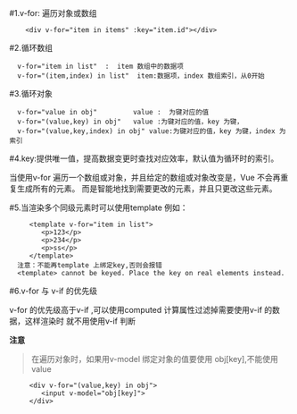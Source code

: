 #1.v-for: 遍历对象或数组

        <div v-for="item in items" :key="item.id"></div>


#2.循环数组

      v-for="item in list"  :  item 数组中的数据项
      v-for="(item,index) in list"  item:数据项，index 数组索引，从0开始

#3.循环对象

      v-for="value in obj"         value :  为键对应的值
      v-for="(value,key) in obj"   value :为键对应的值，key 为键，
      v-for="(value,key,index) in obj" value:为键对应的值，key 为键，index 为索引

#4.key:提供唯一值，提高数据变更时查找对应效率，默认值为循环时的索引。

  当使用v-for 遍历一个数组或对象，并且给定的数组或对象改变是，Vue 不会再重复生成所有的元素。
  而是智能地找到需要更改的元素，并且只更改这些元素。

#5.当渲染多个同级元素时可以使用template
   例如：

         <template v-for="item in list">
            <p>123</p>
            <p>234</p>
            <p>ss</p>
         </template>
      注意：不能再template 上绑定key,否则会报错
      <template> cannot be keyed. Place the key on real elements instead.

#6.v-for 与 v-if 的优先级

   v-for 的优先级高于v-if ,可以使用computed 计算属性过滤掉需要使用v-if 的数据，这样渲染时
   就不用使用v-if 判断

**注意**

 >在遍历对象时，如果用v-model 绑定对象的值要使用 obj[key],不能使用value

         <div v-for="(value,key) in obj">
            <input v-model="obj[key]">
         </div>